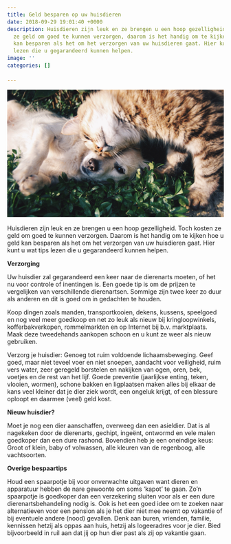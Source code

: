 ```yaml
---
title: Geld besparen op uw huisdieren
date: 2018-09-29 19:01:40 +0000
description: Huisdieren zijn leuk en ze brengen u een hoop gezelligheid, toch kosten
  ze geld om goed te kunnen verzorgen, daarom is het handig om te kijken hoe u geld
  kan besparen als het om het verzorgen van uw huisdieren gaat. Hier kunt u wat tips
  lezen die u gegarandeerd kunnen helpen.
image: ''
categories: []

---
```

![](/uploads/animal-cat-cute-46024.jpg)

Huisdieren zijn leuk en ze brengen u een hoop gezelligheid. Toch kosten ze geld om goed te kunnen verzorgen. Daarom is het handig om te kijken hoe u geld kan besparen als het om het verzorgen van uw huisdieren gaat. Hier kunt u wat tips lezen die u gegarandeerd kunnen helpen.

**Verzorging**

Uw huisdier zal gegarandeerd een keer naar de dierenarts moeten, of het nu voor controle of inentingen is. Een goede tip is om de prijzen te vergelijken van verschillende dierenartsen. Sommige zijn twee keer zo duur als anderen en dit is goed om in gedachten te houden.

Koop dingen zoals manden, transportkooien, dekens, kussens, speelgoed en nog veel meer goedkoop en net zo leuk als nieuw bij kringloopwinkels, kofferbakverkopen, rommelmarkten en op Internet bij b.v. marktplaats. Maak deze tweedehands aankopen schoon en u kunt ze weer als nieuw gebruiken.

Verzorg je huisdier: Genoeg tot ruim voldoende lichaamsbeweging. Geef goed, maar niet teveel voer en niet snoepen, aandacht voor veiligheid, ruim vers water, zeer geregeld borstelen en nakijken van ogen, oren, bek, voetjes en de rest van het lijf. Goede preventie (jaarlijkse enting, teken, vlooien, wormen), schone bakken en ligplaatsen maken alles bij elkaar de kans veel kleiner dat je dier ziek wordt, een ongeluk krijgt, of een blessure oploopt en daarmee (veel) geld kost.

**Nieuw huisdier?**

Moet je nog een dier aanschaffen, overweeg dan een asieldier. Dat is al nagekeken door de dierenarts, gechipt, ingeënt, ontwormd en vele malen goedkoper dan een dure rashond. Bovendien heb je een oneindige keus: Groot of klein, baby of volwassen, alle kleuren van de regenboog, alle vachtsoorten.

**Overige bespaartips**

Houd een spaarpotje bij voor onverwachte uitgaven want dieren en apparatuur hebben de nare gewoonte om soms ‘kapot’ te gaan. Zo’n spaarpotje is goedkoper dan een verzekering sluiten voor als er een dure dierenartsbehandeling nodig is. Ook is het een goed idee om te zoeken naar alternatieven voor een pension als je het dier niet mee neemt op vakantie of bij eventuele andere (nood) gevallen. Denk aan buren, vrienden, familie, kennissen hetzij als oppas aan huis, hetzij als logeeradres voor je dier. Bied bijvoorbeeld in ruil aan dat jij op hun dier past als zij op vakantie gaan.